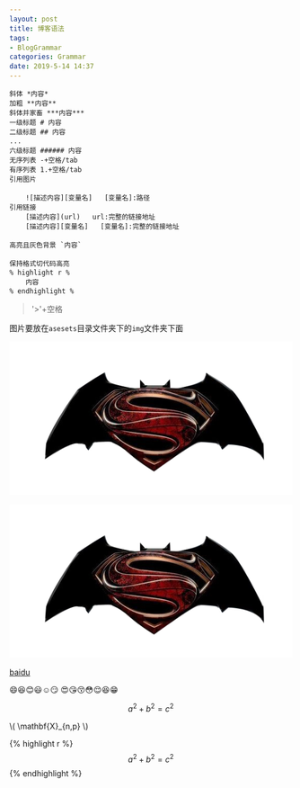 ```yaml
---
layout: post
title: 博客语法
tags: 
- BlogGrammar
categories: Grammar
date: 2019-5-14 14:37
---
```


```
斜体 *内容*
加粗 **内容**
斜体并家畜 ***内容***
一级标题 # 内容
二级标题 ## 内容
...
六级标题 ###### 内容
无序列表 -+空格/tab
有序列表 1.+空格/tab
引用图片 
	
	![描述内容][变量名]   [变量名]:路径
引用链接 
	[描述内容](url)   url:完整的链接地址
	[描述内容][变量名]   [变量名]:完整的链接地址

高亮且灰色背景 `内容`

保持格式切代码高亮
% highlight r %
	内容
% endhighlight %

```



> '>'+空格

​       图片要放在`asesets`目录文件夹下的`img`文件夹下面

![描述内容](/assets/img/logo.png)

![](/assets/img/logo.png)

[baidu](http://www.baidu.com)

:smile::laughing::blush::smiley::relaxed::smirk:
:heart_eyes::kissing_heart::kissing_closed_eyes::flushed::relieved::satisfied::grin:

$$a^2 + b^2 = c^2$$

 \\( \mathbf{X}\_{n,p} \\) 

{% highlight r %}
$$a^2 + b^2 = c^2$$
{% endhighlight %}

